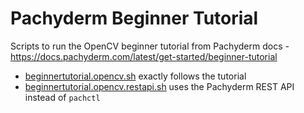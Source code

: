 # Pachyderm Beginner Tutorial

Scripts to run the OpenCV beginner tutorial from Pachyderm docs - https://docs.pachyderm.com/latest/get-started/beginner-tutorial

- [beginnertutorial.opencv.sh](beginnertutorial.opencv.sh) exactly follows the tutorial
- [beginnertutorial.opencv.restapi.sh](beginnertutorial.opencv.restapi.sh) uses the Pachyderm REST API instead of `pachctl`
